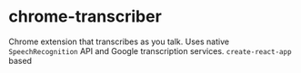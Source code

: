 # chrome-transcriber
Chrome extension that transcribes as you talk. Uses native `SpeechRecognition` API and Google transcription services. `create-react-app` based
